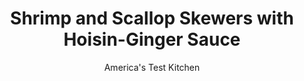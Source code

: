 ---
layout: ../../layouts/MarkdownPostLayout.astro
title: Shrimp and Scallop Skewers with Hoisin-Ginger Sauce
author: America's Test Kitchen
pubDate: 2023-03-15
description: "These broiled skewers are a delicious addition to your weeknight arsenal."
image_url: https://res.cloudinary.com/hksqkdlah/image/upload/ar_1:1,c_fill,dpr_2.0,f_auto,fl_lossy.progressive.strip_profile,g_faces:auto,q_auto:low,w_344/5366_qdr07-sfs-4c-shrimp-001-317083
tags: ["Main Courses","Fish & Seafood","30-Minute Suppers"]
calories: 1208
protein: 31
carbohydrates: 25
fats: 
fiber: 1
ingredients: ["1/2 cup, hoisin sauce","1/2 cup, rice vinegar","1/4 cup, soy sauce","1/4 cup, minced fresh cilantro","2 tablespoons, light brown sugar","2 teaspoons, minced fresh ginger","1 clove, garlic, minced","1 pound, extra-large shrimp (21 to 25 count) peeled and deveined","1 pound, sea scallops, tendons removed",", Vegetable oil spray",", Salt and pepper"]
serves: 4
time: ""
instructions: ["Adjust oven rack 6 inches from broiler element and heat broiler. Line bottom of broiler pan with foil and fit with slotted broiler-pan top.","Combine hoisin sauce, vinegar, soy sauce, cilantro, brown sugar, ginger, and garlic in bowl. In separate bowl, toss shrimp and scallops with 1/4 cup hoisin mixture.","Thread shrimp and scallops onto skewers and arrange on broiler-pan top. Spray skewers with vegetable oil spray, then season with salt and pepper. Cover exposed end of skewers with sheet of aluminum foil and broil, flipping skewers halfway through cooking, until shrimp are pink and scallops are just cooked through, 4 to 6 minutes. Serve, passing remaining hoisin mixture at table."]
nutrition: ["499 mg Potassium","698 mg Phosphorus","95 mg Calcium","1 mg Iron","72 mg Magnesium","2481 mg Sodium","2 mg Zinc","7 g Fat","3 mg Niacin (B3)","3 g Monounsaturated","1 g Polyunsaturated","171 mg Cholesterol","1 g Fiber","50 µg Folate (food)","13 g Sugars","5 µg Vitamin K","243 g Water","25 g Carbs","50 µg Folate equivalent (total)","31 g Protein","2 mg Vitamin E","2 µg Vitamin B12","65 µg Vitamin A","302 kcal Energy","4 g Sugars, added","1208 calories"]
notes: "You will need four to six 10-inch bamboo skewers for this recipe. Feel free to use all shrimp or all scallops, if desired. Sea scallops often come with a tendon that should be removed before cooking (see side note)."
---